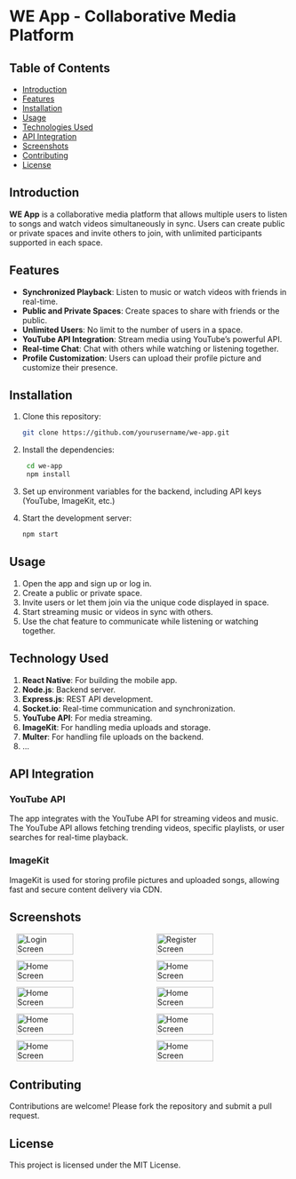 # WE App - Collaborative Media Platform

## Table of Contents
- [Introduction](#introduction)
- [Features](#features)
- [Installation](#installation)
- [Usage](#usage)
- [Technologies Used](#technologies-used)
- [API Integration](#api-integration)
- [Screenshots](#screenshots)
- [Contributing](#contributing)
- [License](#license)

## Introduction
**WE App** is a collaborative media platform that allows multiple users to listen to songs and watch videos simultaneously in sync. Users can create public or private spaces and invite others to join, with unlimited participants supported in each space.

## Features
- **Synchronized Playback**: Listen to music or watch videos with friends in real-time.
- **Public and Private Spaces**: Create spaces to share with friends or the public.
- **Unlimited Users**: No limit to the number of users in a space.
- **YouTube API Integration**: Stream media using YouTube’s powerful API.
- **Real-time Chat**: Chat with others while watching or listening together.
- **Profile Customization**: Users can upload their profile picture and customize their presence.
  
## Installation
1. Clone this repository:
   ```bash
   git clone https://github.com/yourusername/we-app.git


2. Install the dependencies:
   ```bash
    cd we-app
    npm install

3. Set up environment variables for the backend, including API keys (YouTube, ImageKit, etc.)

4. Start the development server:
    ```bash
    npm start
    ```

## Usage

1. Open the app and sign up or log in.
2. Create a public or private space.
3. Invite users or let them join via the unique code displayed in space.
4. Start streaming music or videos in sync with others.
5. Use the chat feature to communicate while listening or watching together.

## Technology Used

1. **React Native**: For building the mobile app.
2. **Node.js**: Backend server.
3. **Express.js**: REST API development.
4. **Socket.io**: Real-time communication and synchronization.
5. **YouTube API**: For media streaming.
6. **ImageKit**: For handling media uploads and storage.
7. **Multer**: For handling file uploads on the backend.
8. ...


## API Integration
### YouTube API
The app integrates with the YouTube API for streaming videos and music. The YouTube API allows fetching trending videos, specific playlists, or user searches for real-time playback.

### ImageKit
ImageKit is used for storing profile pictures and uploaded songs, allowing fast and secure content delivery via CDN.

## Screenshots
<div style="display:flex; flex-wrap:wrap; justify-content:space-around;row-gap:10px">
    <img src="" alt="Login Screen" style="width:45%">
    <img src="" alt="Register Screen" style="width:45%">
    <img src="https://ik.imagekit.io/d3kzbpbila/thejashari_9FH7ctv7v" alt="Home Screen" style="width:45%">
    <img src="https://ik.imagekit.io/d3kzbpbila/thejashari_GzOsT3p891" alt="Home Screen" style="width:45%">
    <img src="https://ik.imagekit.io/d3kzbpbila/thejashari_wWPq17qZL" alt="Home Screen" style="width:45%">
    <img src="https://ik.imagekit.io/d3kzbpbila/thejashari_KnMK5Nmum" alt="Home Screen" style="width:45%">
    <img src="https://ik.imagekit.io/d3kzbpbila/thejashari_YVSrxyF0U" alt="Home Screen" style="width:45%">
    <img src="https://ik.imagekit.io/d3kzbpbila/thejashari_zNrq7CKPBD" alt="Home Screen" style="width:45%">
    <img src="https://ik.imagekit.io/d3kzbpbila/thejashari_9oemLp_JMl" alt="Home Screen" style="width:45%">
    <img src="https://ik.imagekit.io/d3kzbpbila/thejashari_kEniPymAb" alt="Home Screen" style="width:45%">
</div> 

## Contributing
Contributions are welcome! Please fork the repository and submit a pull request.

## License
This project is licensed under the MIT License.
